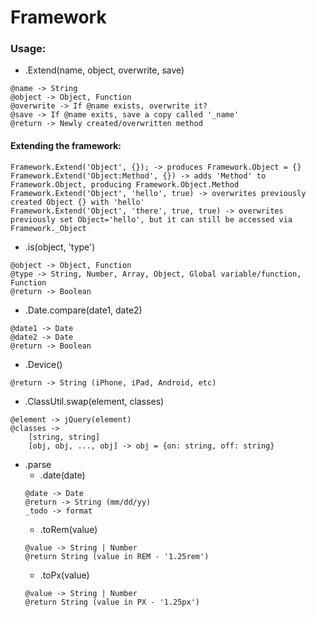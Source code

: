 # Framework

### Usage:

 * .Extend(name, object, overwrite, save)
```
@name -> String
@object -> Object, Function
@overwrite -> If @name exists, overwrite it?
@save -> If @name exits, save a copy called '_name'
@return -> Newly created/overwritten method
```
#### Extending the framework:
```
Framework.Extend('Object', {}); -> produces Framework.Object = {}
Framework.Extend('Object:Method', {}) -> adds 'Method' to Framework.Object, producing Framework.Object.Method
Framework.Extend('Object', 'hello', true) -> overwrites previously created Object {} with 'hello'
Framework.Extend('Object', 'there', true, true) -> overwrites previously set Object='hello', but it can still be accessed via Framework._Object
```
 * .is(object, 'type')
```
@object -> Object, Function
@type -> String, Number, Array, Object, Global variable/function, Function
@return -> Boolean
```
 * .Date.compare(date1, date2)
```
@date1 -> Date
@date2 -> Date
@return -> Boolean
```
 * .Device()
```
@return -> String (iPhone, iPad, Android, etc)
```
 * .ClassUtil.swap(element, classes)
```
@element -> jQuery(element)
@classes -> 
    [string, string] 
    [obj, obj, ..., obj] -> obj = {on: string, off: string}
```
 * .parse
   * .date(date)
   ```
   @date -> Date
   @return -> String (mm/dd/yy)
   _todo -> format
   ```
   * .toRem(value)
   ```
   @value -> String | Number
   @return String (value in REM - '1.25rem')
   ```
   * .toPx(value)
   ```
   @value -> String | Number
   @return String (value in PX - '1.25px')
   ```
